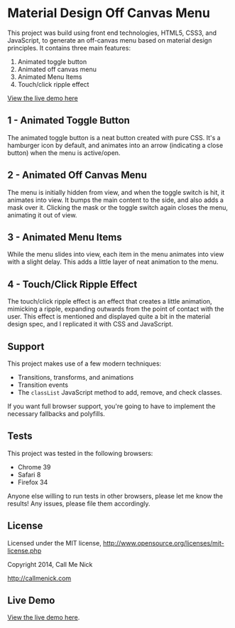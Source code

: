 # Material Design Off Canvas Menu

This project was build using front end technologies, HTML5, CSS3, and JavaScript, to generate an off-canvas menu based on material design principles. It contains three main features:

1. Animated toggle button
2. Animated off canvas menu
3. Animated Menu Items
4. Touch/click ripple effect

[View the live demo here](http://callmenick.com/projects/material-off-canvas-menu/)

## 1 - Animated Toggle Button

The animated toggle button is a neat button created with pure CSS. It's a hamburger icon by default, and animates into an arrow (indicating a close button) when the menu is active/open.

## 2 - Animated Off Canvas Menu

The menu is initially hidden from view, and when the toggle switch is hit, it animates into view. It bumps the main content to the side, and also adds a mask over it. Clicking the mask or the toggle switch again closes the menu, animating it out of view.

## 3 - Animated Menu Items

While the menu slides into view, each item in the menu animates into view with a slight delay. This adds a little layer of neat animation to the menu.

## 4 - Touch/Click Ripple Effect

The touch/click ripple effect is an effect that creates a little animation, mimicking a ripple, expanding outwards from the point of contact with the user. This effect is mentioned and displayed quite a bit in the material design spec, and I replicated it with CSS and JavaScript.

## Support

This project makes use of a few modern techniques:

* Transitions, transforms, and animations
* Transition events
* The `classList` JavaScript method to add, remove, and check classes.

If you want full browser support, you're going to have to implement the necessary fallbacks and polyfills.

## Tests

This project was tested in the following browsers:

* Chrome 39
* Safari 8
* Firefox 34

Anyone else willing to run tests in other browsers, please let me know the results! Any issues, please file them accordingly.

## License

Licensed under the MIT license, http://www.opensource.org/licenses/mit-license.php

Copyright 2014, Call Me Nick

http://callmenick.com

## Live Demo

[View the live demo here](http://callmenick.com/projects/material-off-canvas-menu/).